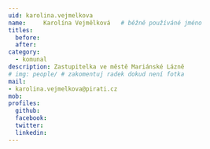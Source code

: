```yaml
---
uid: karolina.vejmelkova
name:     Karolína Vejmělková  	# běžně používáné jméno
titles:
  before:
  after:
category:
  - komunal
description: Zastupitelka ve městě Mariánské Lázně
# img: people/ # zakomentuj radek dokud není fotka
mail:
- karolina.vejmelkova@pirati.cz
mob:
profiles:
  github:
  facebook:
  twitter:
  linkedin:
---
```



